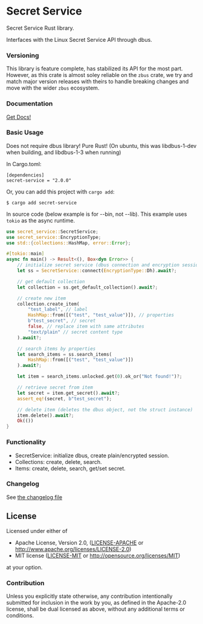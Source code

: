 # Secret Service

Secret Service Rust library.

Interfaces with the Linux Secret Service API through dbus.

### Versioning

This library is feature complete, has stabilized its API for the most part.
However, as this crate is almost soley reliable on the `zbus` crate, we try and
match major version releases with theirs to handle breaking changes and move
with the wider `zbus` ecosystem.

### Documentation

[Get Docs!](https://docs.rs/secret-service/)

### Basic Usage

Does not require dbus library! Pure Rust! (On ubuntu, this was libdbus-1-dev
when building, and libdbus-1-3 when running)

In Cargo.toml:

```
[dependencies]
secret-service = "2.0.0"
```

Or, you can add this project with `cargo add`:

```
$ cargo add secret-service
```

In source code (below example is for --bin, not --lib). This example uses
`tokio` as the async runtime.

```rust
use secret_service::SecretService;
use secret_service::EncryptionType;
use std::{collections::HashMap, error::Error};

#[tokio::main]
async fn main() -> Result<(), Box<dyn Error>> {
    // initialize secret service (dbus connection and encryption session)
    let ss = SecretService::connect(EncryptionType::Dh).await?;

    // get default collection
    let collection = ss.get_default_collection().await?;

    // create new item
    collection.create_item(
        "test_label", // label
        HashMap::from([("test", "test_value")]), // properties
        b"test_secret", // secret
        false, // replace item with same attributes
        "text/plain" // secret content type
    ).await?;

    // search items by properties
    let search_items = ss.search_items(
        HashMap::from([("test", "test_value")])
    ).await?;

    let item = search_items.unlocked.get(0).ok_or("Not found!")?;

    // retrieve secret from item
    let secret = item.get_secret().await?;
    assert_eq!(secret, b"test_secret");

    // delete item (deletes the dbus object, not the struct instance)
    item.delete().await?;
    Ok(())
}
```

### Functionality

-   SecretService: initialize dbus, create plain/encrypted session.
-   Collections: create, delete, search.
-   Items: create, delete, search, get/set secret.

### Changelog

See [the changelog file](./CHANGELOG.md)

## License

Licensed under either of

-   Apache License, Version 2.0, ([LICENSE-APACHE](LICENSE-APACHE) or
    http://www.apache.org/licenses/LICENSE-2.0)
-   MIT license ([LICENSE-MIT](LICENSE-MIT) or
    http://opensource.org/licenses/MIT)

at your option.

### Contribution

Unless you explicitly state otherwise, any contribution intentionally submitted
for inclusion in the work by you, as defined in the Apache-2.0 license, shall be
dual licensed as above, without any additional terms or conditions.

